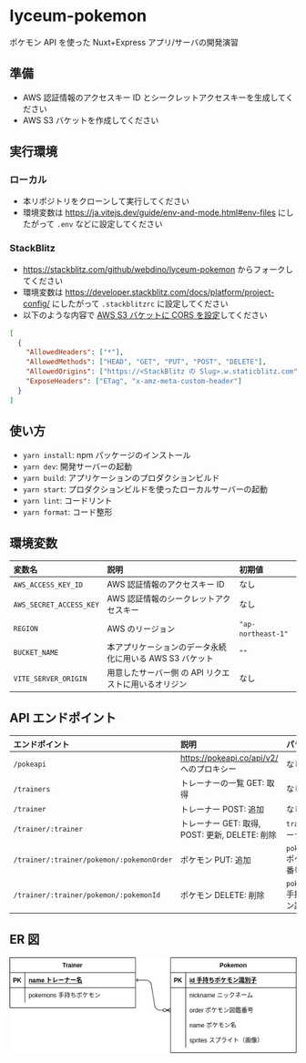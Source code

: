# lyceum-pokemon

ポケモン API を使った Nuxt+Express アプリ/サーバの開発演習

## 準備

- AWS 認証情報のアクセスキー ID とシークレットアクセスキーを生成してください
- AWS S3 バケットを作成してください

## 実行環境

### ローカル

- 本リポジトリをクローンして実行してください
- 環境変数は https://ja.vitejs.dev/guide/env-and-mode.html#env-files にしたがって `.env` などに設定してください

### StackBlitz

- https://stackblitz.com/github/webdino/lyceum-pokemon からフォークしてください
- 環境変数は https://developer.stackblitz.com/docs/platform/project-config/ にしたがって `.stackblitzrc` に設定してください
- 以下のような内容で [AWS S3 バケットに CORS を設定](https://docs.aws.amazon.com/ja_jp/sdk-for-javascript/v2/developer-guide/cors.html#configuring-cors-s3-bucket)してください

```json
[
  {
    "AllowedHeaders": ["*"],
    "AllowedMethods": ["HEAD", "GET", "PUT", "POST", "DELETE"],
    "AllowedOrigins": ["https://<StackBlitz の Slug>.w.staticblitz.com"],
    "ExposeHeaders": ["ETag", "x-amz-meta-custom-header"]
  }
]
```

## 使い方

- `yarn install`: npm パッケージのインストール
- `yarn dev`: 開発サーバーの起動
- `yarn build`: アプリケーションのプロダクションビルド
- `yarn start`: プロダクションビルドを使ったローカルサーバーの起動
- `yarn lint`: コードリント
- `yarn format`: コード整形

## 環境変数

| 変数名                  | 説明                                                     | 初期値             |
| :---------------------- | :------------------------------------------------------- | :----------------- |
| `AWS_ACCESS_KEY_ID`     | AWS 認証情報のアクセスキー ID                            | なし               |
| `AWS_SECRET_ACCESS_KEY` | AWS 認証情報のシークレットアクセスキー                   | なし               |
| `REGION`                | AWS のリージョン                                         | `"ap-northeast-1"` |
| `BUCKET_NAME`           | 本アプリケーションのデータ永続化に用いる AWS S3 バケット | `""`               |
| `VITE_SERVER_ORIGIN`    | 用意したサーバー側 の API リクエストに用いるオリジン     | なし               |

## API エンドポイント

| エンドポイント                            | 説明                                           | パラメーター                       |
| :---------------------------------------- | :--------------------------------------------- | :--------------------------------- |
| `/pokeapi`                                | https://pokeapi.co/api/v2/ へのプロキシー      | なし                               |
| `/trainers`                               | トレーナーの一覧 GET: 取得                     | なし                               |
| `/trainer`                                | トレーナー POST: 追加                          | なし                               |
| `/trainer/:trainer`                       | トレーナー GET: 取得, POST: 更新, DELETE: 削除 | `trainer`: トレーナー名            |
| `/trainer/:trainer/pokemon/:pokemonOrder` | ポケモン PUT: 追加                             | `pokemonOrder`: ポケモン図鑑番号   |
| `/trainer/:trainer/pokemon/:pokemonId`    | ポケモン DELETE: 削除                          | `pokemonId` : 手持ちポケモン識別子 |

## ER 図

![トレーナー{名前（主キー）、手持ちポケモン}<-一（必須）対多（任意）->ポケモン{手持ちポケモン識別子（主キー）、ニックネーム、ポケモン図鑑番号、名前、スプライト（画像）}](https://github.com/webdino/lyceum-pokemon/raw/main/docs/pokemon.drawio.png)
